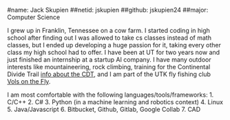 #name: Jack Skupien
##netid: jskupien
##github: jskupien24
##major: Computer Science

I grew up in Franklin, Tennessee on a cow farm. I started coding in high school after finding out I was allowed to take cs classes instead of math classes, but I ended up developing a huge passion for it, taking every other class my high school had to offer. I have been at UT for two years now and just finished an internship at a startup AI company. I have many outdoor interests like mountaineering, rock climbing, training for the Continental Divide Trail [info about the CDT](https://en.wikipedia.org/wiki/Continental_Divide_Trail), and I am part of the UTK fly fishing club [Vols on the Fly](https://utk.campuslabs.com/engage/organization/volsonthefly). 

I am most comfortable with the following languages/tools/frameworks:
	1. C/C++
	2. C#
	3. Python (in a machine learning and robotics context)
	4. Linux
	5. Java/Javascript
	6. Bitbucket, Github, Gitlab, Google Collab
	7. CAD
